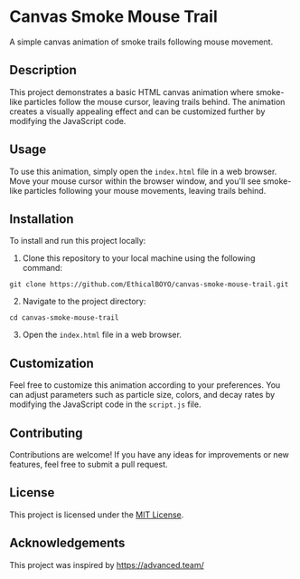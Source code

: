 # Canvas Smoke Mouse Trail

A simple canvas animation of smoke trails following mouse movement.

## Description

This project demonstrates a basic HTML canvas animation where smoke-like particles follow the mouse cursor, leaving trails behind. The animation creates a visually appealing effect and can be customized further by modifying the JavaScript code.

## Usage

To use this animation, simply open the `index.html` file in a web browser. Move your mouse cursor within the browser window, and you'll see smoke-like particles following your mouse movements, leaving trails behind.

## Installation

To install and run this project locally:

1. Clone this repository to your local machine using the following command:
```
git clone https://github.com/EthicalBOYO/canvas-smoke-mouse-trail.git
```

2. Navigate to the project directory:
```
cd canvas-smoke-mouse-trail
```
3. Open the `index.html` file in a web browser.

## Customization

Feel free to customize this animation according to your preferences. You can adjust parameters such as particle size, colors, and decay rates by modifying the JavaScript code in the `script.js` file.

## Contributing

Contributions are welcome! If you have any ideas for improvements or new features, feel free to submit a pull request.

## License

This project is licensed under the [MIT License](LICENSE).

## Acknowledgements

This project was inspired by https://advanced.team/


